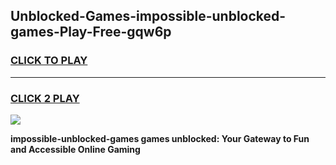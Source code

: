 
## Unblocked-Games-impossible-unblocked-games-Play-Free-gqw6p
<h3>
<a href="https://premium76.site?title=impossible-unblocked-games&ref=17A">CLICK TO PLAY</a></h3>
<hr>

<h3>
<a href="https://premium76.site?title=impossible-unblocked-games&ref=17A">CLICK 2 PLAY</a>
  
</h3>

<a href="https://premium76.site?title=impossible-unblocked-games&ref=17A"><img src="https://clearcache.store/games.png"></a>


**impossible-unblocked-games games unblocked: Your Gateway to Fun and Accessible Online Gaming**
